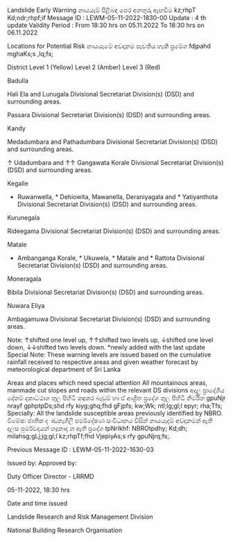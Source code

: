 Landslide Early Warning නායයෑම් පිළිබඳ පෙර අනතුරු ඇඟවීම kz;rhpT Kd;ndr;rhpf;if Message ID : LEWM-05-11-2022-1830-00 Update : 4 th update Validity Period : From 18:30 hrs on 05.11.2022 To 18:30 hrs on 06.11.2022

Locations for Potential Risk නායයෑමේ අවදානම පැවතිය හැකි ප්‍රමේශ fdjpahd mghaKs;s ,lq;fs;

District Level 1 (Yellow) Level 2 (Amber) Level 3 (Red)

Badulla

Hali Ela and Lunugala Divisional Secretariat Division(s) (DSD) and surrounding areas.

Passara Divisional Secretariat Division(s) (DSD) and surrounding areas.

Kandy

Medadumbara and Pathadumbara Divisional Secretariat Division(s) (DSD) and surrounding areas.

↑ Udadumbara and ↑↑ Gangawata Korale Divisional Secretariat Division(s) (DSD) and surrounding areas.

Kegalle

* Ruwanwella, * Dehiowita, Mawanella, Deraniyagala and * Yatiyanthota Divisional Secretariat Division(s) (DSD) and surrounding areas.

Kurunegala

Rideegama Divisional Secretariat Division(s) (DSD) and surrounding areas.

Matale

* Ambanganga Korale, * Ukuwela, * Matale and * Rattota Divisional Secretariat Division(s) (DSD) and surrounding areas.

Moneragala

Bibila Divisional Secretariat Division(s) (DSD) and surrounding areas.

Nuwara Eliya

Ambagamuwa Divisional Secretariat Division(s) (DSD) and surrounding areas.

Note: ↑shifted one level up, ↑↑shifted two levels up, ↓shifted one level down, ↓↓shifted two levels down. *newly added with the last update Special Note: These warning levels are issued based on the cumulative rainfall received to respective areas and given weather forecast by meteorological department of Sri Lanka

Areas and places which need special attention All mountainous areas, manmade cut slopes and roads within the relevant DS divisions අදාල ප්‍රාදේශීය දේකම් දකාට්ඨාශ තුල පිහිටි කඳුකර බෑවුම් හා ඒ ආශ්‍රිත ප්‍රදේශ තුල පිහිටි නිර්මිත gpuNjr nrayf gphptpDs;shd rfy kiyg;ghq;fhd gFjpfs; kw;Wk; ntl;lg;gl;l epyr; rha;Tfs; Specially: All the landslide susceptible areas previously identified by NBRO. විමේෂ: ජාතික ද ාඩනැගිලි පර්මදේෂණ සංවිධානය විසින් නායයෑදම් අවදානමක් ඇති දලස පුර්මවදයන් හදුනාද න ඇති ප්‍රදේශ tpNrlkhf: NBROtpdhy; Kd;dh; milahsg;gLj;jg;gl;l kz;rhpTf;fhd VjepiyAs;s rfy gpuNjrq;fs;.

Previous Message ID : LEWM-05-11-2022-1630-03

Issued by: Approved by:

Duty Officer Director - LRRMD

05-11-2022, 18:30 hrs

Date and time issued

Landslide Research and Risk Management Division

National Building Research Organisation